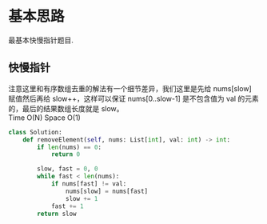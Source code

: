 # 基本思路
最基本快慢指针题目.

## 快慢指针
注意这里和有序数组去重的解法有一个细节差异，我们这里是先给 nums[slow] 赋值然后再给 slow++，这样可以保证 nums[0..slow-1] 是不包含值为 val 的元素的，最后的结果数组长度就是 slow。<br>
Time O(N)
Space O(1)
```python
class Solution:
    def removeElement(self, nums: List[int], val: int) -> int:
        if len(nums) == 0:
            return 0

        slow, fast = 0, 0
        while fast < len(nums):
            if nums[fast] != val:
                nums[slow] = nums[fast]
                slow += 1
            fast += 1
        return slow
```
